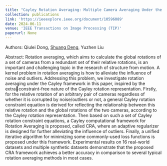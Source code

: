 ```yaml
---
title: "Cayley Rotation Averaging: Multiple Camera Averaging Under the Cayley Framework"
collection: publications
link: 'https://ieeexplore.ieee.org/document/10596089'
date: 2024-06-11
venue: 'IEEE Transactions on Image Processing (TIP)'
paperurl: None
---
```


Authors: Qiulei Dong, <u>Shuang Deng</u>, Yuzhen Liu

Abstract: Rotation averaging, which aims to calculate the global rotations of a set of cameras from a redundant set of their relative rotations, is an important and challenging topic in the research of structure from motion. A kernel problem in rotation averaging is how to alleviate the influence of noise and outliers. Addressing this problem, we investigate rotation averaging under the Cayley framework in this paper, inspired by the extraconstraint-free nature of the Cayley rotation representation. Firstly, for the relative rotation of an arbitrary pair of cameras regardless of whether it is corrupted by noise/outliers or not, a general Cayley rotation constraint equation is derived for reflecting the relationship between this relative rotation and the global rotations of the two cameras, according to the Cayley rotation representation. Then based on such a set of Cayley rotation constraint equations, a Cayley computational framework for Rotation Averaging is proposed, called CRA, where an adaptive regularizer is designed for further alleviating the influence of outliers. Finally, a unified iterative algorithm for minimizing some commonly-used loss functions is proposed under this framework. Experimental results on 16 real-world datasets and multiple synthetic datasets demonstrate that the proposed CRA framework achieves a better accuracy in comparison to several typical rotation averaging methods in most cases.

